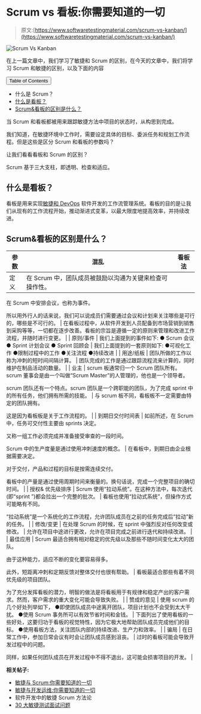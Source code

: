# Scrum vs 看板:你需要知道的一切

> 原文:[https://www.softwaretestingmaterial.com/scrum-vs-kanban/](https://www.softwaretestingmaterial.com/scrum-vs-kanban/)

![Scrum Vs Kanban](img/af1a142cb80ab95174486d1edb2186ff.png)

在上一篇文章中，我们学习了敏捷和 Scrum 的区别，在今天的文章中，我们将学习 Scrum 和敏捷的区别，以及下面的内容

<button class="kb-table-of-contents-title-btn kb-table-of-contents-toggle" aria-expanded="false" aria-label="Expand Table of Contents">Table of Contents</button>

*   什么是 Scrum？
*   [什么是看板？](#h-what-is-kanban)
*   [Scrum&看板的区别是什么？](#h-what-is-the-difference-between-scrum-kanban)



当 Scrum 和看板都被用来跟踪敏捷方法中项目的状态时，从构思到完成。

我们知道，在敏捷环境中工作时，需要设定具体的目标、委派任务和规划工作流程。但是这些是区分 Scrum 和看板的参数吗？

让我们看看看板和 Scrum 的区别？

Scrum 基于三大支柱，即透明、检查和适应。

## **什么是看板？**

看板是用来实现[敏捷和 DevOps](https://www.softwaretestingmaterial.com/agile-vs-devops/) 软件开发的工作流管理系统。看板的目的是让我们从现有的工作流程开始，推动渐进式变革，以最大限度地提高效率，并持续改进。

## **Scrum&看板的区别是什么？**

| 参数 | 混乱 | 看板法 |
| --- | --- | --- |
| 定义 | 在 Scrum 中，团队成员被鼓励以沟通为关键来检查可操作性。

在 Scrum 中安排会议，也称为事件。

所以用外行人的话来说，我们可以说成员们需要通过会议和计划来关注哪些是可行的，哪些是不可行的。 | 在看板过程中，从软件开发到人员配备到市场营销到销售到采购等等，一切都在逐步改善。看板的宗旨是遵循一定的原则来管理和改进工作流程，并随时进行变更。 |
| 原则/事件 | 我们上面提到的事件如下:
● Scrum 会议
● Sprint 计划会议
● Sprint 回顾会 | 我们上面提到的一套原则如下:
●可视化工作
●限制过程中的工作
●关注流程
●持续改进 |
| 用途/纸板 | 团队所做的工作以称为冲刺的短时间间隔计算。 | 团队完成的工作是通过跟踪流程流来计算的，同时维护在制品活动的数量。 |
| 业主 | scrum 板通常归一个 Scrum 团队所有。scrum 董事会是由一个叫做“Scrum Master”的人管理的，他也是一个领导者。

scrum 团队还有一个特点。scrum 团队是一个跨职能的团队，为了完成 sprint 中的所有任务，他们拥有所需的技能。 | 与 scrum 板不同，看板板不一定需要由特定的团队拥有。

这是因为看板板是关于工作流程的。 |
| 到期日交付时间表 | 如前所述，在 Scrum 中，任务可交付性主要由 sprints 决定。

又称一组工作必须完成并准备接受审查的一段时间。

Scrum 中的生产度量是通过使用冲刺速度的概念。 | 在看板中，到期日由企业根据需要决定。

对于交付，产品和过程的目标是按需连续交付。

看板中的产量是通过使用周期时间来衡量的。换句话说，完成一个完整项目的确切时间。 |
| 授权&
优先级排序 | Scrum 使用“拉动系统”。在这种方法中，每次迭代(即“sprint ”)都会拉出一个完整的批次。 | 看板也使用“拉动式系统”，但操作方式可能略有不同。

“拉动系统”是一个系统化的工作流程，允许团队成员在之前的任务完成后“拉动”新的任务。 |
| 修改/变更 | 在处理 Scrum 的时候，在 sprint 中强烈反对任何改变或修改。 | 允许在项目中途进行更改，允许在项目完成之前进行迭代和持续改进。 |
| 最佳应用 | Scrum 最适合拥有相对稳定的优先级以及那些不随时间变化太大的团队。

由于这种能力，适应不断的变化要容易得多。

此外，短距离冲刺和定期反馈对整体交付也很有帮助。 | 看板最适合那些有着不同优先级的项目团队。

为了充分发挥看板的潜力，明智的做法是将看板用于有规律和稳定产出的客户需求。然而，客户需求的重大变化可能会导致失败。 |
| 赞成的意见 | 使用 scrum 的几个好处列举如下，
●即使团队成员中途离开团队，项目计划也不会受到太大干扰。
●使用 Scrum 事务所可以有效节省时间和金钱。 | 下面列出了使用看板的一些好处，这要归功于看板的视觉特性，因为它极大地帮助团队成员完成他们的目标。
●使用看板方法，关注团队内部的持续改进、生产力和效率。 |
| 骗局 | 在日常工作中，参加日常会议有时会让团队成员感到沮丧。 | 过时的看板可能会导致开发过程中的问题。

同样，如果任何团队成员在开发过程中不得不退出，这可能会损害项目的开发。 |

**相关帖子:**

*   [敏捷与 Scrum:你需要知道的一切](https://www.softwaretestingmaterial.com/agile-vs-scrum/)
*   [敏捷与开发运维:你需要知道的一切](https://www.softwaretestingmaterial.com/agile-vs-devops/)
*   软件开发中的敏捷 Scrum 方法论
*   [30 大敏捷测试面试问题](https://www.softwaretestingmaterial.com/agile-testing-interview-questions/)
